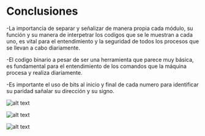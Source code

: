 # Conclusiones

-La importancia de separar y señalizar de manera propia cada módulo, su función y su manera de interpetrar los codigos que se le muestran a cada uno, es vital para el entendimiento y la seguridad de todos los procesos que se llevan a cabo diariamente. 

-El codigo binario a pesar de ser una herramienta que parece muy básica, es fundamental para el entendimiento de los comandos que la máquina procesa y realiza diariamente.

-Es importante el uso de bits al inicio y final de cada numero para identificar su paridad sañalar su dirección y su signo.

![alt text](Ejemplo1.png)

![alt text](Ejemplo2.png)

![alt text](Ejemplo3.png)